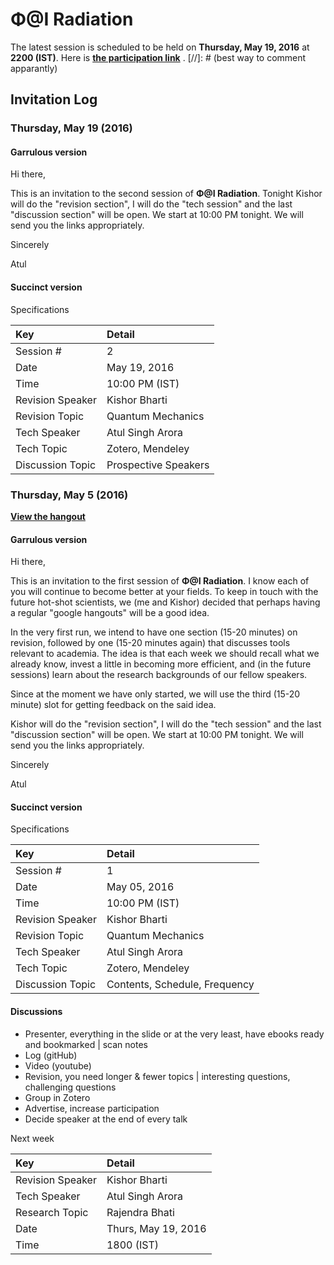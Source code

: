 # Φ@I Radiation

The latest session is scheduled to be held on **Thursday, May 19, 2016** at **2200 (IST)**. Here is **[the participation link](https://hangouts.google.com/call/5hqs2mmpzbgr3ifldfoid2xfeee)** .
[//]: # (best way to comment apparantly)
<!-- Here is **[the participation link](https://hangouts.google.com/call/aqdwn7v2srgwzo4i26m4sja2a4e)** and **[this is the viewing link](http://youtu.be/mcgR67Ny19c)**. -->

## Invitation Log

### Thursday, May 19 (2016)

#### Garrulous version
Hi there,

This is an invitation to the second session of **Φ@I Radiation**. Tonight Kishor will do the "revision section", I will do the "tech session" and the last "discussion section" will be open. We start at 10:00 PM tonight. We will send you the links appropriately.

Sincerely

Atul

#### Succinct version

Specifications

|Key |Detail  |
|:--|:--|
|Session # | 2 |
|Date | May 19, 2016  |
|Time | 10:00 PM (IST) |
| Revision Speaker | Kishor Bharti |
| Revision Topic | Quantum Mechanics |
| Tech Speaker | Atul Singh Arora | 
| Tech Topic | Zotero, Mendeley |
| Discussion Topic | Prospective Speakers |




### Thursday, May 5 (2016)

**[View the hangout](http://youtu.be/mcgR67Ny19c)**

#### Garrulous version
Hi there,

This is an invitation to the first session of **Φ@I Radiation**. I know each of you will continue to become better at your fields. To keep in touch with the future hot-shot scientists, we (me and Kishor) decided that perhaps having a regular "google hangouts" will be a good idea.

In the very first run, we intend to have one section (15-20 minutes) on revision, followed by one (15-20 minutes again) that discusses tools relevant to academia. The idea is that each week we should recall what we already know, invest a little in becoming more efficient, and (in the future sessions) learn about the research backgrounds of our fellow speakers.

Since at the moment we have only started, we will use the third (15-20 minute) slot for getting feedback on the said idea.

Kishor will do the "revision section", I will do the "tech session" and the last "discussion section" will be open. We start at 10:00 PM tonight. We will send you the links appropriately.

Sincerely

Atul

#### Succinct version

Specifications

|Key |Detail  |
|:--|:--|
|Session # | 1 |
|Date | May 05, 2016  |
|Time | 10:00 PM (IST) |
| Revision Speaker | Kishor Bharti |
| Revision Topic | Quantum Mechanics |
| Tech Speaker | Atul Singh Arora | 
| Tech Topic | Zotero, Mendeley |
| Discussion Topic | Contents, Schedule, Frequency |


#### Discussions

* Presenter, everything in the slide or at the very least, have ebooks ready and bookmarked | scan notes
* Log (gitHub)
* Video (youtube)
* Revision, you need longer & fewer topics | interesting questions, challenging questions
* Group in Zotero
* Advertise, increase participation
* Decide speaker at the end of every talk

Next week

|Key | Detail |
|:--|:--|
|Revision Speaker | Kishor Bharti |
|Tech Speaker | Atul Singh Arora |
|Research Topic | Rajendra Bhati |
|Date | Thurs, May 19, 2016 |
|Time | 1800 (IST) |
